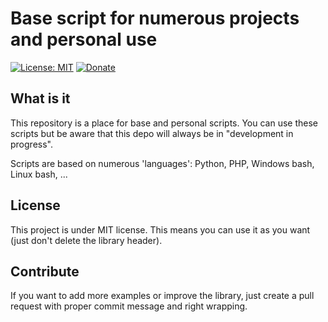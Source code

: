 # Base script for numerous projects and personal use
[![License: MIT](https://img.shields.io/badge/License-MIT-brightgreen.svg)](https://github.com/QuentinCG/Base-Scripts/blob/master/LICENSE.md) [![Donate](https://img.shields.io/badge/Donate-PayPal-blue.svg)](https://paypal.me/QuentinCG)

## What is it

This repository is a place for base and personal scripts.
You can use these scripts but be aware that this depo will always be in "development in progress".

Scripts are based on numerous 'languages': Python, PHP, Windows bash, Linux bash, ...

## License

This project is under MIT license. This means you can use it as you want (just don't delete the library header).

## Contribute

If you want to add more examples or improve the library, just create a pull request with proper commit message and right wrapping.
